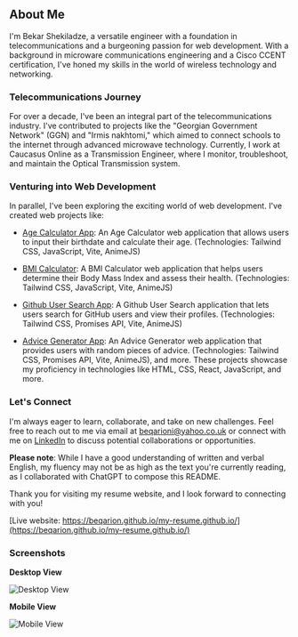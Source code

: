 ## About Me

I'm Bekar Shekiladze, a versatile engineer with a foundation in telecommunications and a burgeoning passion for web development. With a background in microware communications engineering and a Cisco CCENT certification, I've honed my skills in the world of wireless technology and networking.

### Telecommunications Journey

For over a decade, I've been an integral part of the telecommunications industry. I've contributed to projects like the "Georgian Government Network" (GGN) and "Irmis nakhtomi," which aimed to connect schools to the internet through advanced microwave technology. Currently, I work at Caucasus Online as a Transmission Engineer, where I monitor, troubleshoot, and maintain the Optical Transmission system.

### Venturing into Web Development

In parallel, I've been exploring the exciting world of web development. I've created web projects like:

- [Age Calculator App](https://age-calculator-app-beqarion.netlify.app/): An Age Calculator web application that allows users to input their birthdate and calculate their age. (Technologies: Tailwind CSS, JavaScript, Vite, AnimeJS)

- [BMI Calculator](https://bmi-calculator-fm.netlify.app/): A BMI Calculator web application that helps users determine their Body Mass Index and assess their health. (Technologies: Tailwind CSS, JavaScript, Vite, AnimeJS)

- [Github User Search App](https://github-user-search-app-beqarion.netlify.app/): A Github User Search application that lets users search for GitHub users and view their profiles. (Technologies: Tailwind CSS, Promises API, Vite, AnimeJS)

- [Advice Generator App](https://advice-generator-app-beqarion.netlify.app/): An Advice Generator web application that provides users with random pieces of advice. (Technologies: Tailwind CSS, Promises API, Vite, AnimeJS), and more. These projects showcase my proficiency in technologies like HTML, CSS, React, JavaScript, and more.

### Let's Connect

I'm always eager to learn, collaborate, and take on new challenges. Feel free to reach out to me via email at [beqarioni@yahoo.co.uk](mailto:beqarioni@yahoo.co.uk) or connect with me on [LinkedIn](https://www.linkedin.com/in/bshekiladze/) to discuss potential collaborations or opportunities.

**Please note**: While I have a good understanding of written and verbal English, my fluency may not be as high as the text you're currently reading, as I collaborated with ChatGPT to compose this README.

Thank you for visiting my resume website, and I look forward to connecting with you!

[Live website: https://beqarion.github.io/my-resume.github.io/](https://beqarion.github.io/my-resume.github.io/)

### Screenshots

**Desktop View**

![Desktop View](url_to_screenshot-desktop.png)

**Mobile View**

![Mobile View](url_to_screenshot-mobile.png)
